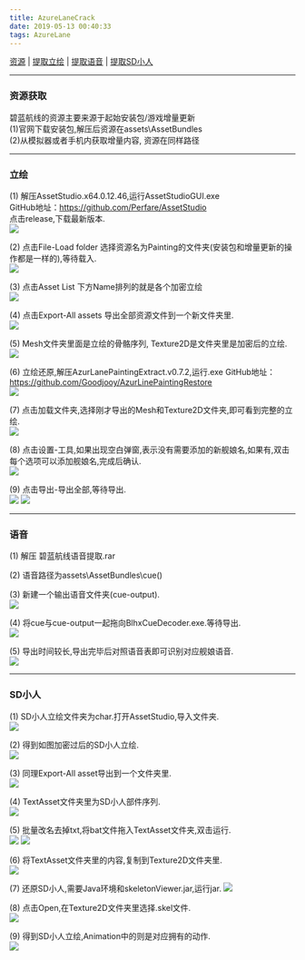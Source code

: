 ```yaml
---
title: AzureLaneCrack
date: 2019-05-13 00:40:33
tags: AzureLane
---
```


[资源](#资源获取) | [提取立绘](#立绘) | [提取语音](#语音) | [提取SD小人](#SD小人)
***

### 资源获取 
碧蓝航线的资源主要来源于起始安装包/游戏增量更新   
(1)官网下载安装包,解压后资源在assets\AssetBundles   
(2)从模拟器或者手机内获取增量内容, 资源在同样路径   
***

### 立绘
(1)	解压AssetStudio.x64.0.12.46,运行AssetStudioGUI.exe  
GitHub地址：https://github.com/Perfare/AssetStudio  
点击release,下载最新版本.   
 ![](/images/AzureLaneCrack/image1.png)
<!-- more -->
(2)	点击File-Load folder 选择资源名为Painting的文件夹(安装包和增量更新的操作都是一样的),等待载入.  
 ![](/images/AzureLaneCrack/image2.png)
 
(3)	点击Asset List 下方Name排列的就是各个加密立绘  
 ![](/images/AzureLaneCrack/image3.png)

(4)	点击Export-All assets 导出全部资源文件到一个新文件夹里.  
 ![](/images/AzureLaneCrack/image4.png)

(5)	Mesh文件夹里面是立绘的骨骼序列, Texture2D是文件夹里是加密后的立绘.  
 ![](/images/AzureLaneCrack/image5.png)

(6)	立绘还原,解压AzurLanePaintingExtract.v0.7.2,运行.exe
 GitHub地址：https://github.com/Goodjooy/AzurLinePaintingRestore     
 ![](/images/AzureLaneCrack/image6.png)  
                                     
(7)	点击加载文件夹,选择刚才导出的Mesh和Texture2D文件夹,即可看到完整的立绘.  
 ![](/images/AzureLaneCrack/image7.png)
 
(8)	点击设置-工具,如果出现空白弹窗,表示没有需要添加的新舰娘名,如果有,双击每个选项可以添加舰娘名,完成后确认.   
 ![](/images/AzureLaneCrack/image8.png)
 
(9)	点击导出-导出全部,等待导出.  
 ![](/images/AzureLaneCrack/image9.png)
 ![](/images/AzureLaneCrack/image10.png)
 ***
 

### 语音
(1)	解压 碧蓝航线语音提取.rar  

(2)	语音路径为assets\AssetBundles\cue()  

(3)	新建一个输出语音文件夹(cue-output).  
 ![](/images/AzureLaneCrack/image11.png)  

(4)	将cue与cue-output一起拖向BlhxCueDecoder.exe.等待导出.  
 ![](/images/AzureLaneCrack/image12.png) 

(5)	导出时间较长,导出完毕后对照语音表即可识别对应舰娘语音.  
 ![](/images/AzureLaneCrack/image13.png) 
***


### SD小人
(1)	SD小人立绘文件夹为char.打开AssetStudio,导入文件夹.  
 ![](/images/AzureLaneCrack/image14.png)
 
(2)	得到如图加密过后的SD小人立绘.  
 ![](/images/AzureLaneCrack/image15.png)
 
(3)	同理Export-All asset导出到一个文件夹里.  
 ![](/images/AzureLaneCrack/image16.png)
 
(4)	TextAsset文件夹里为SD小人部件序列.  
 ![](/images/AzureLaneCrack/image17.png)
 
(5)	批量改名去掉txt,将bat文件拖入TextAsset文件夹,双击运行.  
 ![](/images/AzureLaneCrack/image18.png)
 ![](/images/AzureLaneCrack/image19.png)
  
(6)	将TextAsset文件夹里的内容,复制到Texture2D文件夹里.  
 ![](/images/AzureLaneCrack/image20.png)
 
(7)	还原SD小人,需要Java环境和skeletonViewer.jar,运行jar. 
 ![](/images/AzureLaneCrack/image21.png) 
 
(8)	点击Open,在Texture2D文件夹里选择.skel文件.  
 ![](/images/AzureLaneCrack/image22.png)
 
(9)	得到SD小人立绘,Animation中的则是对应拥有的动作.  
 ![](/images/AzureLaneCrack/image23.png)
 





